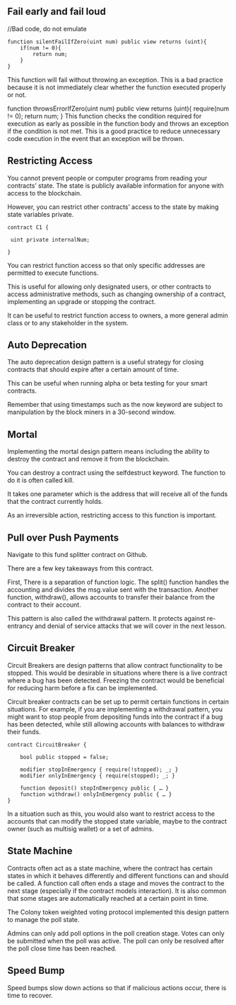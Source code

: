 ## Fail early and fail loud
//Bad code, do not emulate
```
function silentFailIfZero(uint num) public view returns (uint){
    if(num != 0){
        return num;
    }
}
```
This function will fail without throwing an exception. This is a bad practice because it is not immediately clear whether the function executed properly or not.

function throwsErrorIfZero(uint num) public view returns (uint){
    require(num != 0);
    return num;
}
This function checks the condition required for execution as early as possible in the function body and throws an exception if the condition is not met. This is a good practice to reduce unnecessary code execution in the event that an exception will be thrown.

## Restricting Access
You cannot prevent people or computer programs from reading your contracts’ state. The state is publicly available information for anyone with access to the blockchain.

However, you can restrict other contracts’ access to the state by making state variables private.
```
contract C1 {

 uint private internalNum;

}
```
You can restrict function access so that only specific addresses are permitted to execute functions.

This is useful for allowing only designated users, or other contracts to access administrative methods, such as changing ownership of a contract, implementing an upgrade or stopping the contract.

It can be useful to restrict function access to owners, a more general admin class or to any stakeholder in the system.

## Auto Deprecation
The auto deprecation design pattern is a useful strategy for closing contracts that should expire after a certain amount of time.

This can be useful when running alpha or beta testing for your smart contracts.

Remember that using timestamps such as the now keyword are subject to manipulation by the block miners in a 30-second window.

## Mortal
Implementing the mortal design pattern means including the ability to destroy the contract and remove it from the blockchain.

You can destroy a contract using the selfdestruct keyword. The function to do it is often called kill.

It takes one parameter which is the address that will receive all of the funds that the contract currently holds.

As an irreversible action, restricting access to this function is important.

## Pull over Push Payments
Navigate to this fund splitter contract on Github.

There are a few key takeaways from this contract.

First, There is a separation of function logic. The split() function handles the accounting and divides the msg.value sent with the transaction. Another function, withdraw(), allows accounts to transfer their balance from the contract to their account.

This pattern is also called the withdrawal pattern. It protects against re-entrancy and denial of service attacks that we will cover in the next lesson.

## Circuit Breaker
Circuit Breakers are design patterns that allow contract functionality to be stopped. This would be desirable in situations where there is a live contract where a bug has been detected. Freezing the contract would be beneficial for reducing harm before a fix can be implemented.

Circuit breaker contracts can be set up to permit certain functions in certain situations. For example, if you are implementing a withdrawal pattern, you might want to stop people from depositing funds into the contract if a bug has been detected, while still allowing accounts with balances to withdraw their funds.
```
contract CircuitBreaker {

    bool public stopped = false;

    modifier stopInEmergency { require(!stopped); _; }
    modifier onlyInEmergency { require(stopped); _; }

    function deposit() stopInEmergency public { … }
    function withdraw() onlyInEmergency public { … } 
}
```
In a situation such as this, you would also want to restrict access to the accounts that can modify the stopped state variable, maybe to the contract owner (such as multisig wallet) or a set of admins.

## State Machine
Contracts often act as a state machine, where the contract has certain states in which it behaves differently and different functions can and should be called. A function call often ends a stage and moves the contract to the next stage (especially if the contract models interaction). It is also common that some stages are automatically reached at a certain point in time.

The Colony token weighted voting protocol implemented this design pattern to manage the poll state.

Admins can only add poll options in the poll creation stage. Votes can only be submitted when the poll was active. The poll can only be resolved after the poll close time has been reached.

## Speed Bump
Speed bumps slow down actions so that if malicious actions occur, there is time to recover.
